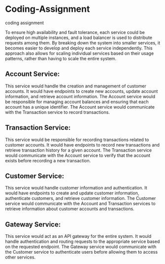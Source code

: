 # Coding-Assignment
coding assignment

To ensure high availability and fault tolerance, each service could be deployed on multiple instances, and a load balancer is used to distribute requests among them.
By breaking down the system into smaller services, it becomes easier to develop and deploy each service independently. This approach also allows for scaling individual services based on their usage patterns, rather than having to scale the entire system.
## Account Service:
This service would handle the creation and management of customer accounts. It would have endpoints to create new accounts, update account information, and retrieve account information. The Account service would be responsible for managing account balances and ensuring that each account has a unique identifier. The Account service would communicate with the Transaction service to record transactions.

## Transaction Service:
This service would be responsible for recording transactions related to customer accounts. It would have endpoints to record new transactions and retrieve transaction history for a given account. The Transaction service would communicate with the Account service to verify that the account exists before recording a new transaction.

## Customer Service: 
This service would handle customer information and authentication. It would have endpoints to create and update customer information, authenticate customers, and retrieve customer information. The Customer service would communicate with the Account and Transaction services to retrieve information about customer accounts and transactions.

## Gateway Service:
This service would act as an API gateway for the entire system. It would handle authentication and routing requests to the appropriate service based on the requested endpoint. The Gateway service would communicate with the Customer service to authenticate users before allowing them to access other services.
